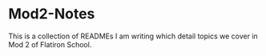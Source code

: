 # Mod2-Notes
This is a collection of READMEs I am writing which detail topics we cover in Mod 2 of Flatiron School.
